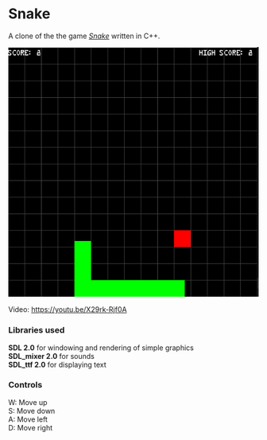 # Snake

A clone of the the game [*Snake*](https://www.google.com/fbx?fbx=snake_arcade) written in C++.

![Screenshot](https://github.com/3sphere/Snake/blob/master/screenshot.png)  

Video: https://youtu.be/X29rk-Rjf0A  

### Libraries used
**SDL 2.0** for windowing and rendering of simple graphics  
**SDL_mixer 2.0** for sounds  
**SDL_ttf 2.0** for displaying text  

### Controls

W: Move up  
S: Move down  
A: Move left  
D: Move right  
